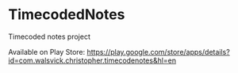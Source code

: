 # TimecodedNotes
Timecoded notes project

Available on Play Store:
https://play.google.com/store/apps/details?id=com.walsvick.christopher.timecodenotes&hl=en

